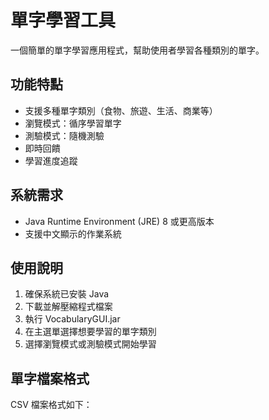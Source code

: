 # 單字學習工具

一個簡單的單字學習應用程式，幫助使用者學習各種類別的單字。

## 功能特點
- 支援多種單字類別（食物、旅遊、生活、商業等）
- 瀏覽模式：循序學習單字
- 測驗模式：隨機測驗
- 即時回饋
- 學習進度追蹤

## 系統需求
- Java Runtime Environment (JRE) 8 或更高版本
- 支援中文顯示的作業系統

## 使用說明
1. 確保系統已安裝 Java
2. 下載並解壓縮程式檔案
3. 執行 VocabularyGUI.jar
4. 在主選單選擇想要學習的單字類別
5. 選擇瀏覽模式或測驗模式開始學習

## 單字檔案格式
CSV 檔案格式如下：
